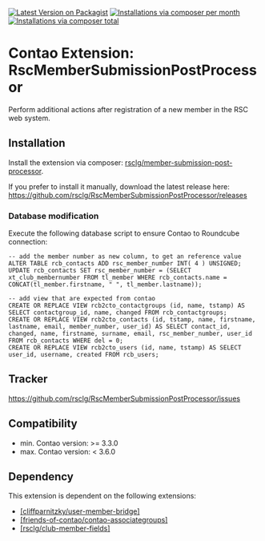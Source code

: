 [![Latest Version on Packagist](http://img.shields.io/packagist/v/rsclg/member-submission-post-processor.svg?style=flat)](https://packagist.org/packages/rsclg/member-submission-post-processor)
[![Installations via composer per month](http://img.shields.io/packagist/dm/rsclg/member-submission-post-processor.svg?style=flat)](https://packagist.org/packages/rsclg/member-submission-post-processor)
[![Installations via composer total](http://img.shields.io/packagist/dt/rsclg/member-submission-post-processor.svg?style=flat)](https://packagist.org/packages/rsclg/member-submission-post-processor)

Contao Extension: RscMemberSubmissionPostProcessor
==================================================

Perform additional actions after registration of a new member in the RSC web system.


Installation
------------

Install the extension via composer: [rsclg/member-submission-post-processor](https://packagist.org/packages/rsclg/member-submission-post-processor).

If you prefer to install it manually, download the latest release here: https://github.com/rsclg/RscMemberSubmissionPostProcessor/releases


### Database modification

Execute the following database script to ensure Contao to Roundcube connection:

```
-- add the member number as new column, to get an reference value
ALTER TABLE rcb_contacts ADD rsc_member_number INT( 4 ) UNSIGNED;
UPDATE rcb_contacts SET rsc_member_number = (SELECT xt_club_membernumber FROM tl_member WHERE rcb_contacts.name = CONCAT(tl_member.firstname, " ", tl_member.lastname));

-- add view that are expected from contao
CREATE OR REPLACE VIEW rcb2cto_contactgroups (id, name, tstamp) AS SELECT contactgroup_id, name, changed FROM rcb_contactgroups;
CREATE OR REPLACE VIEW rcb2cto_contacts (id, tstamp, name, firstname, lastname, email, member_number, user_id) AS SELECT contact_id, changed, name, firstname, surname, email, rsc_member_number, user_id FROM rcb_contacts WHERE del = 0;
CREATE OR REPLACE VIEW rcb2cto_users (id, name, tstamp) AS SELECT user_id, username, created FROM rcb_users;
```


Tracker
-------

https://github.com/rsclg/RscMemberSubmissionPostProcessor/issues


Compatibility
-------------

- min. Contao version: >= 3.3.0
- max. Contao version: <  3.6.0


Dependency
----------

This extension is dependent on the following extensions:

- [[cliffparnitzky/user-member-bridge]](https://packagist.org/packages/cliffparnitzky/user-member-bridge)
- [[friends-of-contao/contao-associategroups]](https://packagist.org/packages/friends-of-contao/contao-associategroups)
- [[rsclg/club-member-fields]](https://packagist.org/packages/rsclg/club-member-fields)
